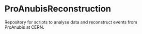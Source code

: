 # ProAnubisReconstruction
Repository for scripts to analyse data and reconstruct events from ProAnubis at CERN.
